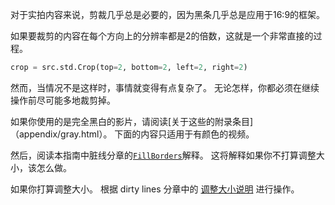 对于实拍内容来说，剪裁几乎总是必要的，因为黑条几乎总是应用于16:9的框架。

如果要裁剪的内容在每个方向上的分辨率都是2的倍数，这就是一个非常直接的过程。

```py
crop = src.std.Crop(top=2, bottom=2, left=2, right=2)
```

然而，当情况不是这样时，事情就变得有点复杂了。
无论怎样，你都必须在继续操作前尽可能多地裁剪掉。

如果你使用的是完全黑白的影片，请阅读[关于这些的附录条目]（appendix/gray.html）。
下面的内容只适用于有颜色的视频。

然后，阅读本指南中脏线分章的[`FillBorders`](dirty_lines.html#fillborders)解释。
这将解释如果你不打算调整大小，该怎么做。

如果你打算调整大小。
根据 dirty lines 分章中的 [调整大小说明](dirty_lines.html#resizing) 进行操作。
